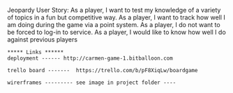 Jeopardy User Story:
    As a player, I want to test my knowledge of a variety of topics in a fun but competitive way. 
    As a player, I want to track how well I am doing during the game via a point system. 
    As a player, I do not want to be forced to log-in to service.
    As a player, I would like to know how well I do against previous players

    


    ***** Links ******
    deployment ------ http://carmen-game-1.bitballoon.com

    trello board -------  https://trello.com/b/pF8XiqLw/boardgame
    
    wirerframes --------- see image in project folder ----